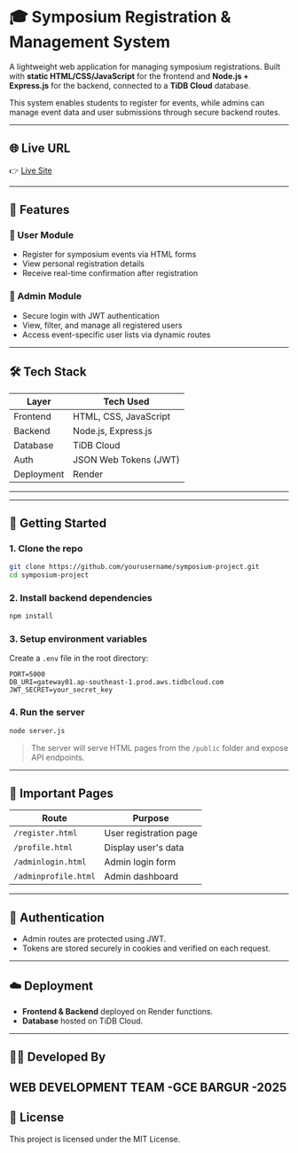 # 🎓 Symposium Registration & Management System

A lightweight web application for managing symposium registrations. Built with **static HTML/CSS/JavaScript** for the frontend and **Node.js + Express.js** for the backend, connected to a **TiDB Cloud** database.

This system enables students to register for events, while admins can manage event data and user submissions through secure backend routes.

---

## 🌐 Live URL

👉 [Live Site](https://phantasm.onrender.com)

---

## 📌 Features

### 👥 User Module
- Register for symposium events via HTML forms
- View personal registration details
- Receive real-time confirmation after registration

### 🔐 Admin Module
- Secure login with JWT authentication
- View, filter, and manage all registered users
- Access event-specific user lists via dynamic routes

---

## 🛠️ Tech Stack

| Layer        | Tech Used                 |
|--------------|---------------------------|
| Frontend     | HTML, CSS, JavaScript     |
| Backend      | Node.js, Express.js       |
| Database     | TiDB Cloud                |
| Auth         | JSON Web Tokens (JWT)     |
| Deployment   | Render  |

---

---

## 🚀 Getting Started

### 1. Clone the repo

```bash
git clone https://github.com/yourusername/symposium-project.git
cd symposium-project
```

### 2. Install backend dependencies

```bash
npm install
```

### 3. Setup environment variables

Create a `.env` file in the root directory:

```env
PORT=5000
DB_URI=gateway01.ap-southeast-1.prod.aws.tidbcloud.com
JWT_SECRET=your_secret_key
```

### 4. Run the server

```bash
node server.js
```

> The server will serve HTML pages from the `/public` folder and expose API endpoints.

---

## 📄 Important Pages

| Route                | Purpose                          |
|----------------------|----------------------------------|
| `/register.html`     | User registration page           |
| `/profile.html`      | Display user's data              |
| `/adminlogin.html`   | Admin login form                 |
| `/adminprofile.html` | Admin dashboard                  |

---

## 🔐 Authentication

- Admin routes are protected using JWT.
- Tokens are stored securely in cookies and verified on each request.

---

## ☁️ Deployment
- **Frontend & Backend** deployed on Render functions.
- **Database** hosted on TiDB Cloud.

---

## 👨‍💻 Developed By

WEB DEVELOPMENT TEAM
-GCE BARGUR
-2025
---

## 📜 License

This project is licensed under the MIT License.
